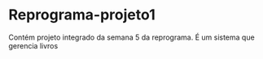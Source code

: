 # Reprograma-projeto1
Contém projeto integrado da semana 5 da reprograma. É um sistema que gerencia livros

